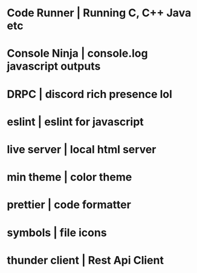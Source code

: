 # Code Runner | Running C, C++ Java etc
# Console Ninja | console.log javascript outputs
# DRPC | discord rich presence lol
# eslint | eslint for javascript
# live server | local html server
# min theme | color theme
# prettier | code formatter
# symbols | file icons
# thunder client | Rest Api Client
